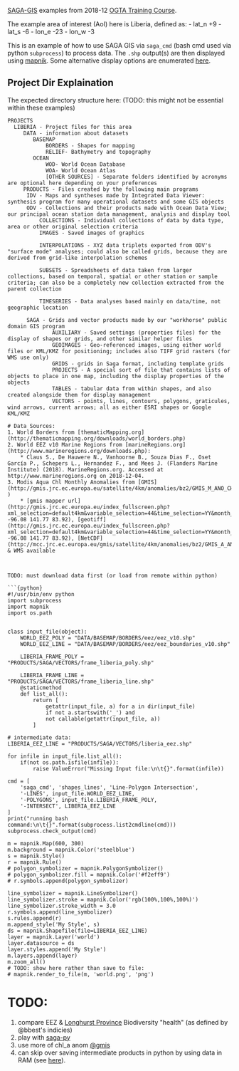 [SAGA-GIS](http://www.saga-gis.org/) examples from 2018-12 [OGTA Training Course](http://www.ocean-partners.org/otga-training-course-ocean-data-management-researchers).

The example area of interest (AoI) here is Liberia, defined as:
    - lat_n +9
    - lat_s -6
    - lon_e -23
    - lon_w -3

This is an example of how to use SAGA GIS via `saga_cmd` (bash cmd used via python `subprocess`) to process data.
The `.shp` output(s) are then displayed using [mapnik](https://github.com/mapnik/mapnik).
Some alternative display options are enumerated [here](https://gis.stackexchange.com/a/62652/107752).

## Project Dir Explaination
The expected directory structure here: (TODO: this might not be essential within these examples)
```
PROJECTS
  LIBERIA - Project files for this area
     DATA - information about datasets
        BASEMAP
            BORDERS - Shapes for mapping
            RELIEF- Bathymetry and topography
        OCEAN
            WOD- World Ocean Database
            WOA- World Ocean Atlas
            [OTHER SOURCES] - Separate folders identified by acronyms are optional here depending on your preferences
     PRODUCTS - Files created by the following main programs
      IDV - Maps and syntheses made by Integrated Data Viewer: synthesis program for many operational datasets and some GIS objects
      ODV - Collections and their products made with Ocean Data View; our principal ocean station data management, analysis and display tool
          COLLECTIONS - Individual collections of data by data type, area or other original selection criteria
          IMAGES - Saved images of graphics

          INTERPOLATIONS - XYZ data triplets exported from ODV's "surface mode" analyses; could also be called grids, because they are derived from grid-like interpolation schemes

          SUBSETS - Spreadsheets of data taken from larger collections, based on temporal, spatial or other station or sample criteria; can also be a completely new collection extracted from the parent collection

          TIMESERIES - Data analyses based mainly on data/time, not geographic location

      SAGA - Grids and vector products made by our "workhorse" public domain GIS program
              AUXILIARY - Saved settings (properties files) for the display of shapes or grids, and other similar helper files
              GEOIMAGES - Geo-referenced images, using either world files or KML/KMZ for positioning; includes also TIFF grid rasters (for WMS use only)
              GRIDS - grids in Saga format, including template grids
              PROJECTS - A special sort of file that contains lists of objects to place in one map, including the display properties of the objects
              TABLES - tabular data from within shapes, and also created alongside them for display management
              VECTORS - points, lines, contours, polygons, graticules, wind arrows, current arrows; all as either ESRI shapes or Google KML/KMZ

# Data Sources:
1. World Borders from [thematicMapping.org](http://thematicmapping.org/downloads/world_borders.php)
2. World EEZ v10 Marine Regions from [marineRegions.org](http://www.marineregions.org/downloads.php):
    * Claus S., De Hauwere N., Vanhoorne B., Souza Dias F., Oset García P., Schepers L., Hernandez F., and Mees J. (Flanders Marine Institute) (2018). MarineRegions.org. Accessed at http://www.marineregions.org on 2018-12-04.
3. Modis Aqua Chl Monthly Anomalies from [GMIS](http://gmis.jrc.ec.europa.eu/satellite/4km/anomalies/bz2/GMIS_M_ANO_CHLA_01_2003.nc.bz2
)
    * [gmis mapper url](http://gmis.jrc.ec.europa.eu/index_fullscreen.php?xml_selection=default4km&variable_selection=44&time_selection=YY&month_selection=12&year_selection=2017&extent_selection=-92.33 -96.08 141.77 83.92), [geotiff](http://gmis.jrc.ec.europa.eu/index_fullscreen.php?xml_selection=default4km&variable_selection=44&time_selection=YY&month_selection=07&year_selection=2017&extent_selection=-92.33 -96.08 141.77 83.92), [NetCDF](http://mcc.jrc.ec.europa.eu/gmis/satellite/4km/anomalies/bz2/GMIS_A_ANO_CHLA_07_2017.nc.bz2), & WMS available



TODO: must download data first (or load from remote within python)

```{python}
#!/usr/bin/env python
import subprocess
import mapnik
import os.path


class input_file(object):
    WORLD_EEZ_POLY = "DATA/BASEMAP/BORDERS/eez/eez_v10.shp"
    WORLD_EEZ_LINE = "DATA/BASEMAP/BORDERS/eez/eez_boundaries_v10.shp"

    LIBERIA_FRAME_POLY = "PRODUCTS/SAGA/VECTORS/frame_liberia_poly.shp"
    
    LIBERIA_FRAME_LINE = "PRODUCTS/SAGA/VECTORS/frame_liberia_line.shp"
    @staticmethod
    def list_all():
        return [
            getattr(input_file, a) for a in dir(input_file)
            if not a.startswith('_') and
            not callable(getattr(input_file, a))
        ]

# intermediate data:
LIBERIA_EEZ_LINE = "PRODUCTS/SAGA/VECTORS/liberia_eez.shp"

for infile in input_file.list_all():
    if(not os.path.isfile(infile)):
        raise ValueError("Missing Input file:\n\t{}".format(infile))

cmd = [
    'saga_cmd', 'shapes_lines', 'Line-Polygon Intersection',
    '-LINES', input_file.WORLD_EEZ_LINE,
    '-POLYGONS', input_file.LIBERIA_FRAME_POLY,
    '-INTERSECT', LIBERIA_EEZ_LINE
]
print("running bash command:\n\t{}".format(subprocess.list2cmdline(cmd)))
subprocess.check_output(cmd)

m = mapnik.Map(600, 300)
m.background = mapnik.Color('steelblue')
s = mapnik.Style()
r = mapnik.Rule()
# polygon_symbolizer = mapnik.PolygonSymbolizer()
# polygon_symbolizer.fill = mapnik.Color('#f2eff9')
# r.symbols.append(polygon_symbolizer)

line_symbolizer = mapnik.LineSymbolizer()
line_symbolizer.stroke = mapnik.Color('rgb(100%,100%,100%)')
line_symbolizer.stroke_width = 3.0
r.symbols.append(line_symbolizer)
s.rules.append(r)
m.append_style('My Style', s)
ds = mapnik.Shapefile(file=LIBERIA_EEZ_LINE)
layer = mapnik.Layer('world')
layer.datasource = ds
layer.styles.append('My Style')
m.layers.append(layer)
m.zoom_all()
# TODO: show here rather than save to file:
# mapnik.render_to_file(m, 'world.png', 'png')
```

# TODO:
1. compare EEZ & [Longhurst Province](http://www.marineregions.org/downloads.php) Biodiversity "health" (as defined by @bbest's indicies)
2. play with [saga-py](https://github.com/radical-cybertools/saga-python)
3. use more of chl_a anom [@gmis](http://mcc.jrc.ec.europa.eu/emis/)
4. can skip over saving intermediate products in python by using data in RAM (see [here](https://sourceforge.net/p/saga-gis/wiki/Creating%20Python%20scripts/)).

